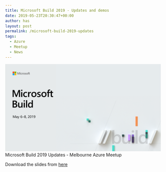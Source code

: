 ```yaml
---
title: Microsoft Build 2019 - Updates and demos 
date: 2019-05-23T20:30:47+00:00
author: has
layout: post
permalink: /microsoft-build-2019-updates
tags:
  - Azure
  - Meetup
  - News
---
```


<a href="/wp-content/uploads/2019/05/Ms_Build_2019_Updates.pptx">
  <img src="/wp-content/uploads/2019/05/ms_build.png" alt="Ms Build 2019 Updates" /> <br />
</a>
<span>Microsoft Build 2019 Updates - Melbourne Azure Meetup</span>

Download the slides from <a href="/wp-content/uploads/2019/05/Ms_Build_2019_Updates.pptx">here</a>
